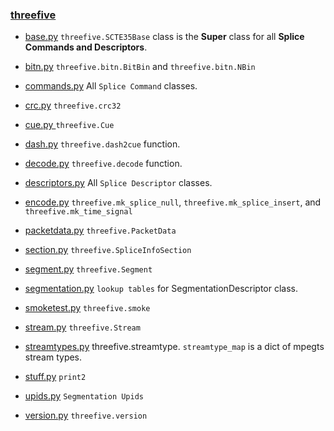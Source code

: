 ### [threefive](https://github.com/futzu/SCTE35-threefive/) 

* [base.py](https://github.com/futzu/SCTE35-threefive/blob/master/threefive/base.py)  `threefive.SCTE35Base` class is the __Super__ class for all __Splice Commands and Descriptors__. 
* [bitn.py](https://github.com/futzu/SCTE35-threefive/blob/master/threefive/bitn.py)  `threefive.bitn.BitBin` and `threefive.bitn.NBin` 
* [commands.py](https://github.com/futzu/SCTE35-threefive/blob/master/threefive/commands.py)  All `Splice Command` classes.
* [crc.py](https://github.com/futzu/scte35-threefive/blob/master/threefive/crc.py) `threefive.crc32`
* [cue.py ](https://github.com/futzu/SCTE35-threefive/blob/master/threefive/cue.py)  `threefive.Cue`
* [dash.py](https://github.com/futzu/SCTE35_threefive/blob/master/threefive/dash.py) `threefive.dash2cue` function.
* [decode.py](https://github.com/futzu/SCTE35-threefive/blob/master/threefive/decode.py)   `threefive.decode` function.
* [descriptors.py](https://github.com/futzu/SCTE35-threefive/blob/master/threefive/descriptors.py)   All `Splice Descriptor` classes.
* [encode.py](https://github.com/futzu/threefive/blob/master/threefive/encode.py) `threefive.mk_splice_null`, `threefive.mk_splice_insert`, and `threefive.mk_time_signal`
* [packetdata.py](https://github.com/futzu/threefive/blob/master/threefive/packetdata.py) `threefive.PacketData`
* [section.py](https://github.com/futzu/SCTE35-threefive/blob/master/threefive/section.py) `threefive.SpliceInfoSection`
* [segment.py](https://github.com/futzu/SCTE35-threefive/blob/master/threefive/segment.py) `threefive.Segment`
* [segmentation.py](https://github.com/futzu/SCTE35-threefive/blob/master/threefive/segmentation.py)  `lookup tables` for SegmentationDescriptor class.
* [smoketest.py](https://github.com/futzu/threefive/blob/master/threefive/smoketest.py) `threefive.smoke`
* [stream.py](https://github.com/futzu/SCTE35-threefive/blob/master/threefive/stream.py) `threefive.Stream`
* [streamtypes.py](https://github.com/futzu/SCTE35-threefive/blob/master/threefive/streamtypes.py) threefive.streamtype. `streamtype_map`  is a dict of mpegts stream types.

* [stuff.py](https://github.com/futzu/SCTE35-threefive/blob/master/threefive/stuff.py)   `print2`
* [upids.py](https://github.com/futzu/SCTE35-threefive/blob/master/threefive/upids.py)   `Segmentation Upids` 
* [version.py](https://github.com/futzu/SCTE35-threefive/blob/master/threefive/version.py)  `threefive.version`


